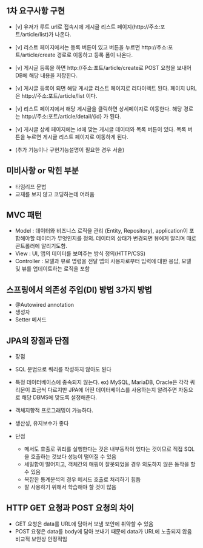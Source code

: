 ## 1차 요구사항 구현
- [v] 유저가 루트 url로 접속시에 게시글 리스트 페이지(http://주소:포트/article/list)가 나온다.
- [v] 리스트 페이지에서는 등록 버튼이 있고 버튼을 누르면 http://주소:포트/article/create 경로로 이동하고 등록 폼이 나온다.
- [v] 게시글 등록을 하면 http://주소:포트/article/create로 POST 요청을 보내어 DB에 해당 내용을 저장한다.
- [v] 게시글 등록이 되면 해당 게시글 리스트 페이지로 리다이렉트 된다. 페이지 URL 은 http://주소:포트/article/list 이다.
- [v] 리스트 페이지에서 해당 게시글을 클릭하면 상세페이지로 이동한다. 해당 경로는 http://주소:포트/article/detail/{id} 가 된다.
- [v] 게시글 상세 페이지에는 id에 맞는 게시글 데이터와 목록 버튼이 있다. 목록 버튼을 누르면 게시글 리스트 페이지로 이동하게 된다.

- (추가 기능이나 구현기능설명이 필요한 경우 서술)

## 미비사항 or 막힌 부분
- 타임리프 문법
- 교재를 보지 않고 코딩하는데 어려움

## MVC 패턴
- Model : 데이터와 비즈니스 로직을 관리 (Entity, Repository), application이 포함해야할 데이터가 무엇인지를 정의.
  데이터의 상태가 변경되면 뷰에게 알리며 때로 콘트롤러에 알리기도함.
- View : UI, 앱의 데이터를 보여주는 방식 정의(HTTP/CSS)
- Controller : 모델과 뷰로 명령을 전달
  앱의 사용자로부터 입력에 대한 응답, 모델 및 뷰를 업데이트하는 로직을 포함

## 스프링에서 의존성 주입(DI) 방법 3가지 방법
- @Autowired annotation
- 생성자
- Setter 메서드

## JPA의 장점과 단점
- 장점
 - SQL 문법으로 쿼리를 작성하지 않아도 된다
 - 특정 데이터베이스에 종속되지 않는다.
   ex) MySQL, MariaDB, Oracle은 각각 쿼리문이 조금씩 다르지만
   JPA에 어떤 데이터베이스를 사용하는지 알려주면 자동으로 해당 DBMS에 맞도록 설정해준다.
 - 객체지향적 프로그래밍이 가능하다.
 - 생산성, 유지보수가 좋다

- 단점
  - 메서도 호출로 쿼리를 실행한다는 것은 내부동작이 있다는 것이므로 직접 SQL을 호출하는 것보다 성능이 떨어질 수 있음
  - 세밀함이 떨어지고, 객체간의 매핑이 잘못되었을 경우 의도하지 않은 동작을 할 수 있음
  - 복잡한 통계분석의 경우 메서드 호출로 처리하기 힘듬
  - 잘 사용하기 위해서 학습해야 할 것이 많음

## HTTP GET 요청과 POST 요청의 차이
- GET 요청은 data를 URL에 담아서 보냄
  보안에 취약할 수 있음
- POST 요청은 data를 body에 담아 보내기 때문에 data가 URL에 노출되지 않음
  비교적 보안상 안정적임
